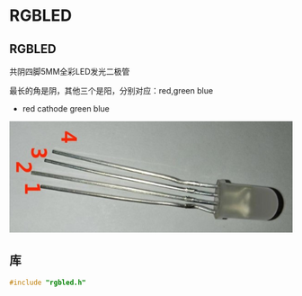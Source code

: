 # RGBLED

## RGBLED

共阴四脚5MM全彩LED发光二极管

最长的角是阴，其他三个是阳，分别对应：red,green blue

* red cathode green blue

![common_cathode_rgb_led](img/common_cathode_rgb_led.jpg)

## 库

```c
#include "rgbled.h"
```

